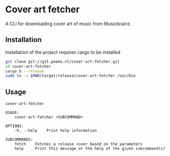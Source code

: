 # Cover art fetcher

A CLI for downloading cover art of music from Musicbrainz.

## Installation

Installation of the project requires cargo to be installed

```sh
git clone git://git.peeko.nl/cover-art-fetcher.git
cd cover-art-fetcher
cargo b --release
sudo ln -s $PWD/target/release/cover-art-fetcher /usr/bin
```

## Usage

```
cover-art-fetcher 

USAGE:
    cover-art-fetcher <SUBCOMMAND>

OPTIONS:
    -h, --help    Print help information

SUBCOMMANDS:
    fetch    Fetches a release cover based on the parameters
    help     Print this message or the help of the given subcommand(s)
```
